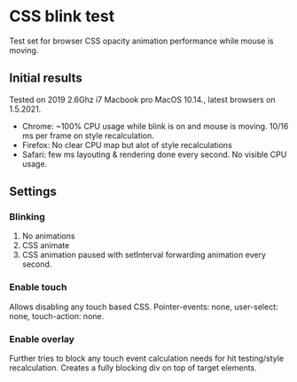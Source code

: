 # CSS blink test
Test set for browser CSS opacity animation performance while mouse is moving.

## Initial results

Tested on 2019 2.6Ghz i7 Macbook pro MacOS 10.14., latest browsers on 1.5.2021.

* Chrome: ~100% CPU usage while blink is on and mouse is moving. 10/16 ms per frame on style recalculation.
* Firefox: No clear CPU map but alot of style recalculations
* Safari: few ms layouting & rendering done every second. No visible CPU usage.

## Settings
### Blinking
1. No animations
2. CSS animate
3. CSS animation paused with setInterval forwarding animation every second.

### Enable touch
Allows disabling any touch based CSS. Pointer-events: none, user-select: none, touch-action: none.

### Enable overlay
Further tries to block any touch event calculation needs for hit testing/style recalculation. Creates a fully blocking div on top of target elements.
